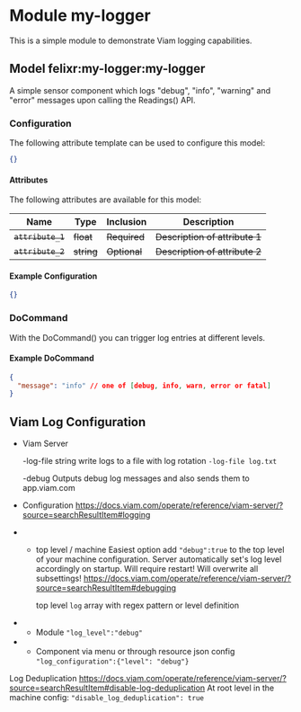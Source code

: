 # Module my-logger

This is a simple module to demonstrate Viam logging capabilities.

## Model felixr:my-logger:my-logger

A simple sensor component which logs "debug", "info", "warning" and "error" messages upon calling the Readings() API.

### Configuration

The following attribute template can be used to configure this model:

```json
{}
```

#### Attributes

The following attributes are available for this model:

| Name              | Type       | Inclusion    | Description                    |
| ----------------- | ---------- | ------------ | ------------------------------ |
| ~~`attribute_1`~~ | ~~float~~  | ~~Required~~ | ~~Description of attribute 1~~ |
| ~~`attribute_2`~~ | ~~string~~ | ~~Optional~~ | ~~Description of attribute 2~~ |

#### Example Configuration

```json
{}
```

### DoCommand

With the DoCommand() you can trigger log entries at different levels.

#### Example DoCommand

```json
{
  "message": "info" // one of [debug, info, warn, error or fatal]
}
```

## Viam Log Configuration

- Viam Server

  -log-file string
  write logs to a file with log rotation
  `-log-file log.txt`

  -debug
  Outputs debug log messages and also sends them to app.viam.com

- Configuration
  https://docs.viam.com/operate/reference/viam-server/?source=searchResultItem#logging

- - top level / machine
    Easiest option add `"debug":true` to the top level of your machine configuration. Server automatically set's log level accordingly on startup. Will require restart! Will overwrite all subsettings!
    https://docs.viam.com/operate/reference/viam-server/?source=searchResultItem#debugging

    top level `log` array with regex pattern or level definition

- - Module
    `"log_level":"debug"`

- - Component
    via menu or through resource json config
    `"log_configuration":{"level": "debug"}`

Log Deduplication
https://docs.viam.com/operate/reference/viam-server/?source=searchResultItem#disable-log-deduplication
At root level in the machine config:
`"disable_log_deduplication": true`
